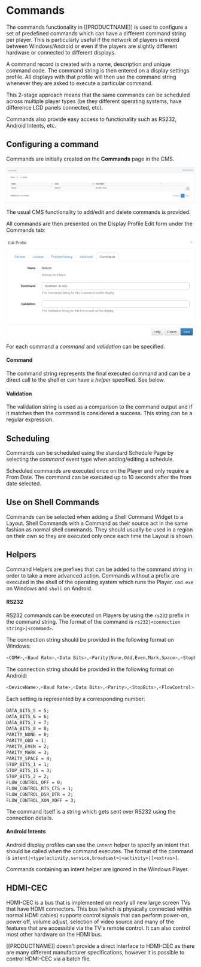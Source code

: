 <!--toc=displays-->
# Commands
The commands functionality in [[PRODUCTNAME]] is used to configure a set of predefined commands which can have a different
 command string per player. This is particularly useful if the network of players is mixed between Windows/Android or even
 if the players are slightly different hardware or connected to different displays.

A command record is created with a name, description and unique command code. The command string is then entered on a
 display settings profile. All displays with that profile will then use the command string whenever they are asked to
 execute a particular command.

This 2-stage approach means that the same commands can be scheduled across multiple
 player types (be they different operating systems, have difference LCD panels connected, etc).

Commands also provide easy access to functionality such as RS232, Android Intents, etc.

## Configuring a command
Commands are initially created on the **Commands** page in the CMS.

![Commands](img/displays_commands_page.png)

The usual CMS functionality to add/edit and delete commands is provided.

All commands are then presented on the Display Profile Edit form under the Commands tab:

![Display Profile Edit Commands Tab](img/displayprofile_commands_tab.png)

For each command a *command* and *validation* can be specified.

#### Command
The command string represents the final executed command and can be a direct call to the shell or can have a *helper*
 specified. See below.

#### Validation
The validation string is used as a comparison to the command output and if it matches then the command is considered a
 success. This string can be a regular expression.

## Scheduling
Commands can be scheduled using the standard Schedule Page by selecting the *command* event type when adding/editing a
 schedule.

Scheduled commands are executed once on the Player and only require a From Date.
 The command can be executed up to 10 seconds after the from date selected.

## Use on Shell Commands
Commands can be selected when adding a Shell Command Widget to a Layout. Shell
 Commands with a Command as their source act in the same fashion as normal
 shell commands. They should usually be used in a region on their own so they
 are executed only once each time the Layout is shown.

<a id="helpers"></a>
## Helpers
Command Helpers are prefixes that can be added to the command string in order to
 take a more advanced action. Commands without a prefix are executed in the
 shell of the operating system which runs the Player. `cmd.exe` on Windows and
 `shell` on Android.

#### RS232
RS232 commands can be executed on Players by using the `rs232` prefix in
 the command string. The format of the command is `rs232|<connection string>|<command>`.

The connection string should be provided in the following format on Windows:

```bash
<COM#>,<Baud Rate>,<Data Bits>,<Parity|None,Odd,Even,Mark,Space>,<StopBits|None,One,Two,OnePointFive>,<Handshake|None,XOnXOff,RequestToSend,RequestToSendXOnXOff>
```

The connection string should be provided in the following format on Android:

```bash
<DeviceName>,<Baud Rate>,<Data Bits>,<Parity>,<StopBits>,<FlowControl>
```

Each setting is represented by a corresponding number:

```
DATA_BITS_5 = 5;
DATA_BITS_6 = 6;
DATA_BITS_7 = 7;
DATA_BITS_8 = 8;
PARITY_NONE = 0;
PARITY_ODD = 1;
PARITY_EVEN = 2;
PARITY_MARK = 3;
PARITY_SPACE = 4;
STOP_BITS_1 = 1;
STOP_BITS_15 = 3;
STOP_BITS_2 = 2;
FLOW_CONTROL_OFF = 0;
FLOW_CONTROL_RTS_CTS = 1;
FLOW_CONTROL_DSR_DTR = 2;
FLOW_CONTROL_XON_XOFF = 3;
```


The command itself is a string which gets sent over RS232 using the connection
 details.

#### Android Intents
Android display profiles can use the `intent` helper to specify an intent that should be called when the command executes.
 The format of the command is `intent|<type|activity,service,broadcast>|<activity>|[<extras>]`.

Commands containing an intent helper are ignored in the Windows Player.

## HDMI-CEC
HDMI-CEC is a bus that is implemented on nearly all new large screen TVs that have HDMI connectors. This bus (which
 is physically connected within normal HDMI cables) supports control signals that can perform power-on, power off,
 volume adjust, selection of video source and many of the features that are accessible via the TV's remote control. It can
 also control most other hardware on the HDMI bus.

[[PRODUCTNAME]] doesn't provide a direct interface to HDMI-CEC as there are many different manufacturer specifications, however
 it is possible to control HDMI-CEC via a batch file.
